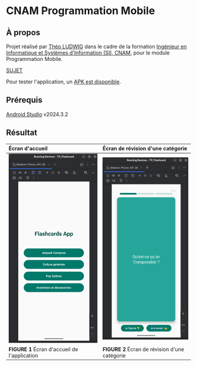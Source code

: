 # CNAM Programmation Mobile

## À propos

Projet réalisé par [Théo LUDWIG](https://theoludwig.fr) dans le cadre de la formation [Ingénieur en Informatique et Systèmes d'Information (SI), CNAM](https://www.itii-alsace.fr/formations/informatique-et-systemes-dinformation-le-cnam/), pour le module Programmation Mobile.

[SUJET](./SUJET.md)

Pour tester l'application, un [APK est disponible](https://github.com/cnam-theoludwig/Android-Tp-Flashcards/releases/download/v1.0.0/app-release.apk).

## Prérequis

[Android Studio](https://developer.android.com/studio) v2024.3.2

## Résultat

| Écran d'accueil                               | Écran de révision d'une catégorie              |
| :-------------------------------------------- | :--------------------------------------------- |
| ![image1](./image1.png)                       | ![image2](./image2.png)                        |
| **FIGURE 1** Écran d'accueil de l'application | **FIGURE 2** Écran de révision d'une catégorie |
